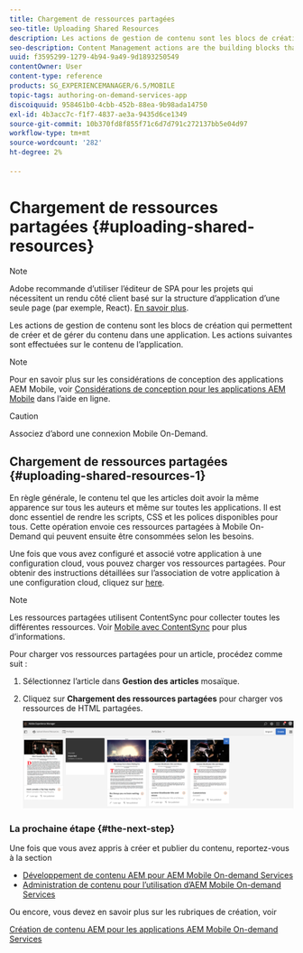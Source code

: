 ```yaml
---
title: Chargement de ressources partagées
seo-title: Uploading Shared Resources
description: Les actions de gestion de contenu sont les blocs de création qui permettent de créer et de gérer du contenu dans une application. Consultez cette page pour en savoir plus sur le téléchargement de ressources partagées.
seo-description: Content Management actions are the building blocks that help to create and manage content within an application. Follow this page to learn about uploading shared resources.
uuid: f3595299-1279-4b94-9a49-9d1893250549
contentOwner: User
content-type: reference
products: SG_EXPERIENCEMANAGER/6.5/MOBILE
topic-tags: authoring-on-demand-services-app
discoiquuid: 958461b0-4cbb-452b-88ea-9b98ada14750
exl-id: 4b3acc7c-f1f7-4837-ae3a-9435d6ce1349
source-git-commit: 10b370fd8f855f71c6d7d791c272137bb5e04d97
workflow-type: tm+mt
source-wordcount: '282'
ht-degree: 2%

---
```


# Chargement de ressources partagées {#uploading-shared-resources}

>[!NOTE]
>
>Adobe recommande d’utiliser l’éditeur de SPA pour les projets qui nécessitent un rendu côté client basé sur la structure d’application d’une seule page (par exemple, React). [En savoir plus](/help/sites-developing/spa-overview.md).

Les actions de gestion de contenu sont les blocs de création qui permettent de créer et de gérer du contenu dans une application. Les actions suivantes sont effectuées sur le contenu de l’application.

>[!NOTE]
>
>Pour en savoir plus sur les considérations de conception des applications AEM Mobile, voir [Considérations de conception pour les applications AEM Mobile](https://helpx.adobe.com/digital-publishing-solution/help/design-app.html) dans l’aide en ligne.

>[!CAUTION]
>
>Associez d’abord une connexion Mobile On-Demand.

## Chargement de ressources partagées {#uploading-shared-resources-1}

En règle générale, le contenu tel que les articles doit avoir la même apparence sur tous les auteurs et même sur toutes les applications. Il est donc essentiel de rendre les scripts, CSS et les polices disponibles pour tous. Cette opération envoie ces ressources partagées à Mobile On-Demand qui peuvent ensuite être consommées selon les besoins.

Une fois que vous avez configuré et associé votre application à une configuration cloud, vous pouvez charger vos ressources partagées. Pour obtenir des instructions détaillées sur l’association de votre application à une configuration cloud, cliquez sur [here](/help/mobile/mobile-apps-ondemand-application-create-configure-action.md).

>[!NOTE]
>
>Les ressources partagées utilisent ContentSync pour collecter toutes les différentes ressources. Voir [Mobile avec ContentSync](/help/mobile/mobile-ondemand-contentsync.md) pour plus d’informations.

Pour charger vos ressources partagées pour un article, procédez comme suit :

1. Sélectionnez l’article dans **Gestion des articles** mosaïque.
1. Cliquez sur **Chargement des ressources partagées** pour charger vos ressources de HTML partagées.

   ![chlimage_1-133](assets/chlimage_1-133.png)

### La prochaine étape {#the-next-step}

Une fois que vous avez appris à créer et publier du contenu, reportez-vous à la section

* [Développement de contenu AEM pour AEM Mobile On-demand Services](/help/mobile/aem-mobile-on-demand.md)
* [Administration de contenu pour l’utilisation d’AEM Mobile On-demand Services](/help/mobile/aem-mobile.md)

Ou encore, vous devez en savoir plus sur les rubriques de création, voir

[Création de contenu AEM pour les applications AEM Mobile On-demand Services](/help/mobile/mobile-apps-ondemand.md)
